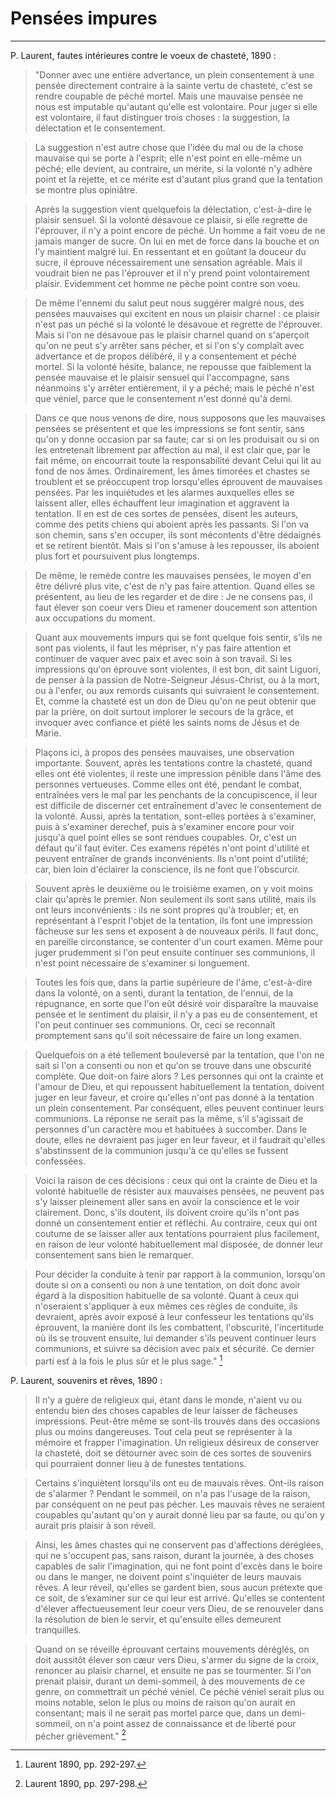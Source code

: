 # Pensées impures

***

P. Laurent, fautes intérieures contre le voeux de chasteté, 1890 :

> "Donner avec une entière advertance, un plein consentement à une pensée directement contraire à la sainte vertu de chasteté, c'est se rendre coupable de péché mortel. Mais une mauvaise pensée ne nous est imputable qu'autant qu'elle est volontaire. Pour juger si elle est volontaire, il faut distinguer trois choses : la suggestion, la délectation et le consentement.

> La suggestion n'est autre chose que l'idée du mal ou de la chose mauvaise qui se porte à l'esprit; elle n'est point en elle-même un péché; elle devient, au contraire, un mérite, si la volonté n'y adhère point et la rejette, et ce mérite est d'autant plus grand que la tentation se montre plus opiniâtre.

> Après la suggestion vient quelquefois la délectation, c'est-à-dire le plaisir sensuel. Si la volonté désavoue ce plaisir, si elle regrette de l'éprouver, il n'y a point encore de péché. Un homme a fait voeu de ne jamais manger de sucre. On lui en met de force dans la bouche et on l’y maintient malgré lui. En ressentant et en goûtant la douceur du sucre, il éprouve nécessairement une sensation agréable. Mais il voudrait bien ne pas l'éprouver et il n'y prend point volontairement plaisir. Evidemment cet homme ne pèche point contre son voeu.

> De même l'ennemi du salut peut nous suggérer malgré nous, des pensées mauvaises qui excitent en nous un plaisir charnel : ce plaisir n'est pas un péché si la volonté le désavoue et regrette de l'éprouver.  Mais si l'on ne désavoue pas le plaisir charnel quand on s'aperçoit qu'on ne peut s'y arrêter sans pécher, et si l'on s'y complaît avec advertance et de propos délibéré, il y a consentement et péché mortel. Si la volonté hésite, balance, ne repousse que faiblement la pensée mauvaise et le plaisir sensuel qui l'accompagne, sans néanmoins s'y arrêter entièrement, il y a péché; mais le péché n'est que véniel, parce que le consentement n'est donné qu'à demi. 

> Dans ce que nous venons de dire, nous supposons que les mauvaises pensées se présentent et que les impressions se font sentir, sans qu'on y donne occasion par sa faute; car si on les produisait ou si on les entretenait librement par affection au mal, il est clair que, par le fait même, on encourrait toute la responsabilité devant Celui qui lit au fond de nos âmes. Ordinairement, les âmes timorées et chastes se troublent et se préoccupent trop lorsqu'elles éprouvent de mauvaises pensées. Par les inquiétudes et les alarmes auxquelles elles se laissent aller, elles échauffent leur imagination et aggravent la tentation. Il en est de ces sortes de pensées, disent les auteurs, comme des petits chiens qui aboient après les passants. Si l'on va son chemin, sans s'en occuper, ils sont mécontents d'être dédaignés et se retirent bientôt. Mais si l'on s'amuse à les repousser, ils aboient plus fort et poursuivent plus longtemps. 

> De même, le remède contre les mauvaises pensées, le moyen d'en être délivré plus vite, c'est de n'y pas faire attention. Quand elles se présentent, au lieu de les regarder et de dire : Je ne consens pas, il faut élever son coeur vers Dieu et ramener doucement son attention aux occupations du moment.  

> Quant aux mouvements impurs qui se font quelque fois sentir, s'ils ne sont pas violents, il faut les mépriser, n'y pas faire attention et continuer de vaquer avec paix et avec soin à son travail. Si les impressions qu'on éprouve sont violentes, il est bon, dit saint Liguori, de penser à la passion de Notre-Seigneur Jésus-Christ, ou à la mort, ou à l'enfer, ou aux remords cuisants qui suivraient le consentement. Et, comme la chasteté est un don de Dieu qu'on ne peut obtenir que par la prière, on doit surtout implorer le secours de la grâce, et invoquer avec confiance et piété les saints noms de Jésus et de Marie. 

> Plaçons ici, à propos des pensées mauvaises, une observation importante. Souvent, après les tentations contre la chasteté, quand elles ont été violentes, il reste une impression pénible dans l'âme des personnes vertueuses. Comme elles ont été, pendant le combat, entraînées vers le mal par les penchants de la concupiscence, il leur est difficile de discerner cet entraînement d'avec le consentement de la volonté. Aussi, après la tentation, sont-elles portées à s'examiner, puis à s'examiner derechef, puis à s'examiner encore pour voir jusqu'à quel point elles se sont rendues coupables. Or, c'est un défaut qu'il faut éviter. Ces examens répétés n'ont point d'utilité et peuvent entraîner de grands inconvénients. Ils n'ont point d'utilité; car, bien loin d'éclairer la conscience, ils ne font que l'obscurcir. 

> Souvent après le deuxième ou le troisième examen, on y voit moins clair qu'après le premier. Non seulement ils sont sans utilité, mais ils ont leurs inconvénients : ils ne sont propres qu'à troubler; et, en représentant à l'esprit l'objet de la tentation, ils font une impression fâcheuse sur les sens et exposent à de nouveaux périls. Il faut donc, en pareille circonstance, se contenter d'un court examen. Même pour juger prudemment si l'on peut ensuite continuer ses communions, il n'est point nécessaire de s'examiner si longuement.

> Toutes les fois que, dans la partie supérieure de l'âme, c'est-à-dire dans la volonté, on a senti, durant la tentation, de l'ennui, de la répugnance, en sorte que l'on eût désiré voir disparaître la mauvaise pensée et le sentiment du plaisir, il n'y a pas eu de consentement, et l'on peut continuer ses communions. Or, ceci se reconnaît promptement sans qu'il soit nécessaire de faire un long examen. 

> Quelquefois on a été tellement bouleversé par la tentation, que l'on ne sait si l'on a consenti ou non et qu'on se trouve dans une obscurité complète. Que doit-on faire alors ? Les personnes qui ont la crainte et l'amour de Dieu, et qui repoussent habituellement la tentation, doivent juger en leur faveur, et croire qu'elles n'ont pas donné à la tentation un plein consentement. Par conséquent, elles peuvent continuer leurs communions. La réponse ne serait pas la même, s'il s'agissait de personnes d'un caractère mou et habituées à succomber. Dans le doute, elles ne devraient pas juger en leur faveur, et il faudrait qu'elles s'abstinssent de la communion jusqu'à ce qu'elles se fussent confessées.

> Voici la raison de ces décisions : ceux qui ont la crainte de Dieu et la volonté habituelle de résister aux mauvaises pensées, ne peuvent pas s'y laisser pleinement aller sans en avoir la conscience et le voir clairement. Donc, s'ils doutent, ils doivent croire qu'ils n'ont pas donné un consentement entier et réfléchi. Au contraire, ceux qui ont coutume de se laisser aller aux tentations pourraient plus facilement, en raison de leur volonté habituellement mal disposée, de donner leur consentement sans bien le remarquer. 

> Pour décider la conduite à tenir par rapport à la communion, lorsqu'on doute si on a consenti ou non à une tentation, on doit donc avoir égard à la disposition habituelle de sa volonté. Quant à ceux qui n'oseraient s'appliquer à eux mêmes ces règles de conduite, ils devraient, après avoir exposé à leur confesseur les tentations qu'ils éprouvent, la manière dont ils les combattent, l'obscurité, l'incertitude où ils se trouvent ensuite, lui demander s'ils peuvent continuer leurs communions, et suivre sa décision avec paix et sécurité. Ce dernier parti esť à la fois le plus sûr et le plus sage." [^1]

[^1]: Laurent 1890, pp. 292-297.

P. Laurent, souvenirs et rêves, 1890 :

> Il n'y a guère de religieux qui, étant dans le monde, n'aient vu ou entendu bien des choses capables de leur laisser de fâcheuses impressions. Peut-être même se sont-ils trouvés dans des occasions plus ou moins dangereuses. Tout cela peut se représenter à la mémoire et frapper l'imagination. Un religieux désireux de conserver la chasteté, doit se détourner avec soin de ces sortes de souvenirs qui pourraient donner lieu à de funestes tentations. 

> Certains s'inquiètent lorsqu'ils ont eu de mauvais rêves. Ont-ils raison de s'alarmer ? Pendant le sommeil, on n'a pas l'usage de la raison, par conséquent on ne peut pas pécher. Les mauvais rêves ne seraient coupables qu'autant qu'on y aurait donné lieu par sa faute, ou qu'on y aurait pris plaisir à son réveil.

> Ainsi, les âmes chastes qui ne conservent pas d'affections déréglées, qui ne s'occupent pas, sans raison, durant la journée, à des choses capables de salir l'imagination, qui ne font point d'excès dans le boire ou dans le manger, ne doivent point s'inquiéter de leurs mauvais rêves. A leur réveil, qu'elles se gardent bien, sous aucun prétexte que ce soit, de s’examiner sur ce qui leur est arrivé. Qu'elles se contentent d'élever affectueusement leur coeur vers Dieu, de se renouveler dans la résolution de bien le servir, et qu'ensuite elles demeurent tranquilles.

> Quand on se réveille éprouvant certains mouvements déréglés, on doit aussitôt élever son cæur vers Dieu, s'armer du signe de la croix, renoncer au plaisir charnel, et ensuite ne pas se tourmenter. Si l'on prenait plaisir, durant un demi-sommeil, à des mouvements de ce genre, on commettrait un péché véniel. Ce péché véniel serait plus ou moins notable, selon le plus ou moins de raison qu'on aurait en consentant; mais il ne serait pas mortel parce que, dans un demi-sommeil, on n'a point assez de connaissance et de liberté pour pécher grièvement." [^2]

[^2]: Laurent 1890, pp. 297-298.

